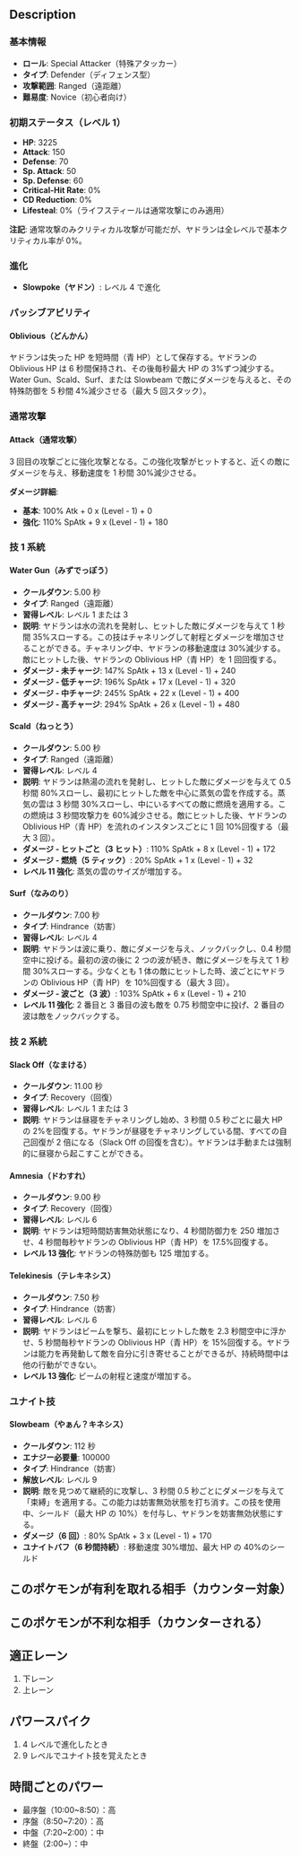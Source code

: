 ## Description

### 基本情報

- **ロール**: Special Attacker（特殊アタッカー）
- **タイプ**: Defender（ディフェンス型）
- **攻撃範囲**: Ranged（遠距離）
- **難易度**: Novice（初心者向け）

### 初期ステータス（レベル 1）

- **HP**: 3225
- **Attack**: 150
- **Defense**: 70
- **Sp. Attack**: 50
- **Sp. Defense**: 60
- **Critical-Hit Rate**: 0%
- **CD Reduction**: 0%
- **Lifesteal**: 0%（ライフスティールは通常攻撃にのみ適用）

**注記**: 通常攻撃のみクリティカル攻撃が可能だが、ヤドランは全レベルで基本クリティカル率が 0%。

### 進化

- **Slowpoke（ヤドン）**: レベル 4 で進化

### パッシブアビリティ

#### Oblivious（どんかん）

ヤドランは失った HP を短時間（青 HP）として保存する。ヤドランの Oblivious HP は 6 秒間保持され、その後毎秒最大 HP の 3%ずつ減少する。Water Gun、Scald、Surf、または Slowbeam で敵にダメージを与えると、その特殊防御を 5 秒間 4%減少させる（最大 5 回スタック）。

### 通常攻撃

#### Attack（通常攻撃）

3 回目の攻撃ごとに強化攻撃となる。この強化攻撃がヒットすると、近くの敵にダメージを与え、移動速度を 1 秒間 30%減少させる。

**ダメージ詳細**:

- **基本**: 100% Atk + 0 x (Level - 1) + 0
- **強化**: 110% SpAtk + 9 x (Level - 1) + 180

### 技 1 系統

#### Water Gun（みずでっぽう）

- **クールダウン**: 5.00 秒
- **タイプ**: Ranged（遠距離）
- **習得レベル**: レベル 1 または 3
- **説明**: ヤドランは水の流れを発射し、ヒットした敵にダメージを与えて 1 秒間 35%スローする。この技はチャネリングして射程とダメージを増加させることができる。チャネリング中、ヤドランの移動速度は 30%減少する。敵にヒットした後、ヤドランの Oblivious HP（青 HP）を 1 回回復する。
- **ダメージ - 未チャージ**: 147% SpAtk + 13 x (Level - 1) + 240
- **ダメージ - 低チャージ**: 196% SpAtk + 17 x (Level - 1) + 320
- **ダメージ - 中チャージ**: 245% SpAtk + 22 x (Level - 1) + 400
- **ダメージ - 高チャージ**: 294% SpAtk + 26 x (Level - 1) + 480

#### Scald（ねっとう）

- **クールダウン**: 5.00 秒
- **タイプ**: Ranged（遠距離）
- **習得レベル**: レベル 4
- **説明**: ヤドランは熱湯の流れを発射し、ヒットした敵にダメージを与えて 0.5 秒間 80%スローし、最初にヒットした敵を中心に蒸気の雲を作成する。蒸気の雲は 3 秒間 30%スローし、中にいるすべての敵に燃焼を適用する。この燃焼は 3 秒間攻撃力を 60%減少させる。敵にヒットした後、ヤドランの Oblivious HP（青 HP）を流れのインスタンスごとに 1 回 10%回復する（最大 3 回）。
- **ダメージ - ヒットごと（3 ヒット）**: 110% SpAtk + 8 x (Level - 1) + 172
- **ダメージ - 燃焼（5 ティック）**: 20% SpAtk + 1 x (Level - 1) + 32
- **レベル 11 強化**: 蒸気の雲のサイズが増加する。

#### Surf（なみのり）

- **クールダウン**: 7.00 秒
- **タイプ**: Hindrance（妨害）
- **習得レベル**: レベル 4
- **説明**: ヤドランは波に乗り、敵にダメージを与え、ノックバックし、0.4 秒間空中に投げる。最初の波の後に 2 つの波が続き、敵にダメージを与えて 1 秒間 30%スローする。少なくとも 1 体の敵にヒットした時、波ごとにヤドランの Oblivious HP（青 HP）を 10%回復する（最大 3 回）。
- **ダメージ - 波ごと（3 波）**: 103% SpAtk + 6 x (Level - 1) + 210
- **レベル 11 強化**: 2 番目と 3 番目の波も敵を 0.75 秒間空中に投げ、2 番目の波は敵をノックバックする。

### 技 2 系統

#### Slack Off（なまける）

- **クールダウン**: 11.00 秒
- **タイプ**: Recovery（回復）
- **習得レベル**: レベル 1 または 3
- **説明**: ヤドランは昼寝をチャネリングし始め、3 秒間 0.5 秒ごとに最大 HP の 2%を回復する。ヤドランが昼寝をチャネリングしている間、すべての自己回復が 2 倍になる（Slack Off の回復を含む）。ヤドランは手動または強制的に昼寝から起こすことができる。

#### Amnesia（ドわすれ）

- **クールダウン**: 9.00 秒
- **タイプ**: Recovery（回復）
- **習得レベル**: レベル 6
- **説明**: ヤドランは短時間妨害無効状態になり、4 秒間防御力を 250 増加させ、4 秒間毎秒ヤドランの Oblivious HP（青 HP）を 17.5%回復する。
- **レベル 13 強化**: ヤドランの特殊防御も 125 増加する。

#### Telekinesis（テレキネシス）

- **クールダウン**: 7.50 秒
- **タイプ**: Hindrance（妨害）
- **習得レベル**: レベル 6
- **説明**: ヤドランはビームを撃ち、最初にヒットした敵を 2.3 秒間空中に浮かせ、5 秒間毎秒ヤドランの Oblivious HP（青 HP）を 15%回復する。ヤドランは能力を再発動して敵を自分に引き寄せることができるが、持続時間中は他の行動ができない。
- **レベル 13 強化**: ビームの射程と速度が増加する。

### ユナイト技

#### Slowbeam（やぁん？キネシス）

- **クールダウン**: 112 秒
- **エナジー必要量**: 100000
- **タイプ**: Hindrance（妨害）
- **解放レベル**: レベル 9
- **説明**: 敵を見つめて継続的に攻撃し、3 秒間 0.5 秒ごとにダメージを与えて「束縛」を適用する。この能力は妨害無効状態を打ち消す。この技を使用中、シールド（最大 HP の 10%）を付与し、ヤドランを妨害無効状態にする。
- **ダメージ（6 回）**: 80% SpAtk + 3 x (Level - 1) + 170
- **ユナイトバフ（6 秒間持続）**: 移動速度 30%増加、最大 HP の 40%のシールド

## このポケモンが有利を取れる相手（カウンター対象）

## このポケモンが不利な相手（カウンターされる）

## 適正レーン

1. 下レーン
2. 上レーン

## パワースパイク

1. 4 レベルで進化したとき
2. 9 レベルでユナイト技を覚えたとき

## 時間ごとのパワー

- 最序盤（10:00~8:50）：高
- 序盤（8:50~7:20）：高
- 中盤（7:20~2:00）：中
- 終盤（2:00~）：中
